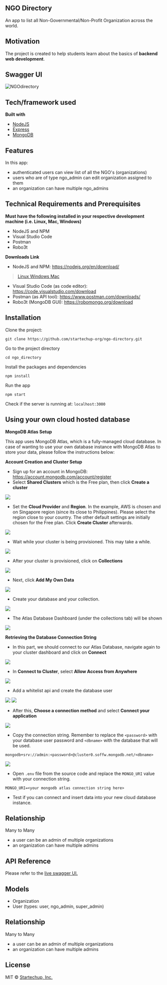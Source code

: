 ## NGO Directory
An app to list all Non-Governmental/Non-Profit Organization across the world.

## Motivation
The project is created to help students learn about the basics of **backend web development**.
 
## Swagger UI
<img src="https://res.cloudinary.com/dymspxfgk/image/upload/v1596014447/swagger_zh3nw9.png" title="NGOdirectory" alt="NGOdirectory"></a>

## Tech/framework used

<b>Built with</b>
- [NodeJS](https://nodejs.org/en/)
- [Express](https://expressjs.com/)
- [MongoDB](https://www.mongodb.com/)

## Features
In this app:
- authenticated users can view list of all the NGO's (organizations)
- users who are of type ngo_admin can edit organization assigned to them
- an organization can have multiple ngo_admins

## Technical Requirements and Prerequisites

**Must have the following installed in your respective development machine (i.e. Linux, Mac, Windows)**

- NodeJS and NPM
- Visual Studio Code
- Postman
- Robo3t

**Downloads Link**

- NodeJS and NPM: https://nodejs.org/en/download/

> <a href="https://www.digitalocean.com/community/tutorials/how-to-install-node-js-on-ubuntu-18-04"> Linux </a>
> <a href="https://www.guru99.com/download-install-node-js.html"> Windows </a>
> <a href="https://www.digitalocean.com/community/tutorials/how-to-install-node-js-and-create-a-local-development-environment-on-macos"> Mac </a>

- Visual Studio Code (as code editor): https://code.visualstudio.com/download
- Postman (as API tool): https://www.postman.com/downloads/
- Robo3t (MongoDB GUI): https://robomongo.org/download


## Installation
Clone the project:
```
git clone https://github.com/startechup-org/ngo-directory.git
```

Go to the project directory
```
cd ngo_directory
```

Install the packages and dependencies
```
npm install
```

Run the app
```
npm start
```

Check if the server is running at: `localhost:3000`

## Using your own cloud hosted database 
**MongoDB Atlas Setup**

This app uses MongoDB Atlas, which is a fully-managed cloud database. In case of wanting to use your own database instance with MongoDB Atlas to store your data, please follow the instructions below:

**Account Creation and Cluster Setup**
- Sign up for an account in MongoDB: https://account.mongodb.com/account/register
- Select **Shared Clusters** which is the Free plan, then click **Create a cluster**
<img src="https://res.cloudinary.com/dymspxfgk/image/upload/v1596030548/atlas-1_vayl5w.png">

- Set the **Cloud Provider** and **Region**. In the example, AWS is chosen and on Singapore region (since its close to Philippines). Please select the region close to your country. The other default settings are initially chosen for the Free plan. Click **Create Cluster** afterwards.
<img src="https://res.cloudinary.com/dymspxfgk/image/upload/v1596030594/atlas-2_real_f9mslk.png">

- Wait while your cluster is being provisioned. This may take a while.
<img src="https://res.cloudinary.com/dymspxfgk/image/upload/v1596030672/atlas-3_ozwdjy.png">

- After your cluster is provisioned, click on **Collections**
<img src="https://res.cloudinary.com/dymspxfgk/image/upload/v1596032007/atlas4_lusvuj.png">

- Next, click **Add My Own Data**
<img src="https://res.cloudinary.com/dymspxfgk/image/upload/v1596032092/atlas5_fbhhsw.png">

- Create your database and your collection.
<img src="https://res.cloudinary.com/dymspxfgk/image/upload/v1596032205/atlas6_xzpuyw.png">

- The Atlas Database Dashboard (under the collections tab) will be shown
<img src="https://res.cloudinary.com/dymspxfgk/image/upload/v1596032259/atlas7_zrfd82.png">

**Retrieving the Database Connection String**
- In this part, we should connect to our Atlas Database, navigate again to your cluster dashboard and click on **Connect**
<img src="https://res.cloudinary.com/dymspxfgk/image/upload/v1596032007/atlas4_lusvuj.png">

- In **Connect to Cluster**, select **Allow Access from Anywhere**
<img src="https://res.cloudinary.com/dymspxfgk/image/upload/v1596032976/atlas8_gfs0vk.png">

- Add a whitelist api and create the database user
<img src="https://res.cloudinary.com/dymspxfgk/image/upload/v1596033131/atlas8-real2_ckxyww.png">
<img src="https://res.cloudinary.com/dymspxfgk/image/upload/v1596033276/atlas-9_ixlnjz.png">

- After this, **Choose a connection method** and select **Connect your application**
<img src="https://res.cloudinary.com/dymspxfgk/image/upload/v1596033318/atlas10_pw2vdo.png">

- Copy the connection string. Remember to replace the `<password>` with your database user password and `<dbname>` with the database that will be used.
```
mongodb+srv://admin:<password>@cluster0.soffw.mongodb.net/<dbname>
```
<img src="https://res.cloudinary.com/dymspxfgk/image/upload/v1596033370/atlas11_zbykgy.png">

- Open `.env` file from the source code and replace the `MONGO_URI` value with your connection string.
```
MONGO_URI=<your mongodb atlas connection string here>
```
- Test if you can connect and insert data into your new cloud database instance.

## Relationship
Many to Many
- a user can be an admin of multiple organizations
- an organization can have multiple admins

## API Reference
Please refer to the <a href="http://34.87.81.98:3000/api-docs/"> live swagger UI. </a>

## Models
- Organization
- User (types: user, ngo_admin, super_admin)

## Relationship
Many to Many
- a user can be an admin of multiple organizations
- an organization can have multiple admins


## License
MIT © [Startechup, Inc.]()
